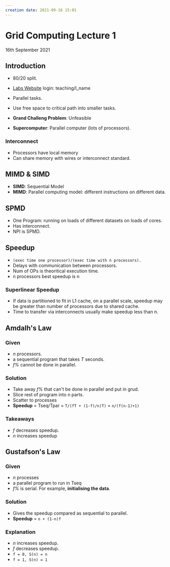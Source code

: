 ```yaml
---
creation date: 2021-09-16 15:01
---
```

#  Grid Computing Lecture 1
16th September 2021

## Introduction
- 80/20 split.
- [Labs Website](http://www.cs.ucc.ie/~stabirca/teaching/CS4402/)  login: teaching/l_name

- Parallel tasks. 
- Use free space to critical path into smaller tasks.
- **Grand Challeng Problem**: Unfeasible
- **Supercomputer**: Parallel computer (lots of processors).

### Interconnect
- Processors have local memory
- Can share memory with wires or interconnect standard.

## MIMD & SIMD
- **SIMD**: Sequential Model
- **MIMD**: Parallel computing model: different instructions on different data.

## SPMD
- One Program: running on loads of different datasets on loads of cores.
- Has interconnect.
- NPI is SPMD.

## Speedup
- `(exec time one processor)/(exec time with n processors).`
- Delays with communication between processors.
- Num of OPs is theoritical execution time.
- n processors best speedup is n
### Superlinear Speedup
- If data is partitioned to fit in L1 cache, on a parallel scale, speedup may be greater than number of processors due to shared cache.
- Time to transfer via interconnects usually make speedup less than n.

## Amdalh's Law
### Given
- *n* processors.
- a sequential program that takes *T* seconds.
- *f%* cannot be done in parallel.

### Solution
- Take away *f%* that can't be done in parallel and put in grud.
- Slice rest of program into n parts.
- Scatter to processes
- **Speedup** = Tseq/Tpar = `T/(fT + (1-f)/n)T)` = `n/(f(n-1)+1)`

### Takeaways
- *f* decreases speedup.
- *n* increases speedup

## Gustafson's Law
### Given
- *n* processes
- a parallel program to run in Tseq
- *f%* is serial. For example, **initialising the data**.

### Solution
- Gives the speedup compared as sequential to parallel.
- **Speedup** = `n + (1-n)f`

### Explanation
- *n* increases speedup.
- *f* decreases speedup.
- `f = 0, S(n) = n`
- `f = 1, S(n) = 1`